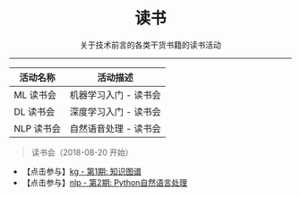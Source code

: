 # <center>读书</center>
<center>关于技术前言的各类干货书籍的读书活动</center>

---

| 活动名称 | 活动描述 |
| --- | --- |
| ML 读书会 | 机器学习入门 - 读书会 |
| DL 读书会 | 深度学习入门 - 读书会 |
| NLP 读书会 | 自然语音处理 - 读书会 |

> 读书会（2018-08-20 开始）

* 【点击参与】[kg - 第1期: 知识图谱](/read/kg-1-learning.md)
* 【点击参与】[nlp - 第2期: Python自然语言处理](/read/nlp-2-python-nltk.md)
